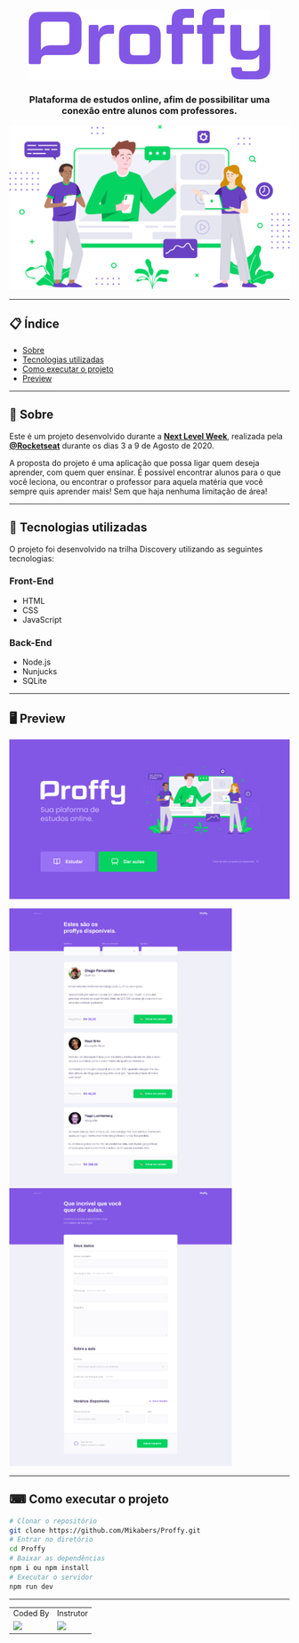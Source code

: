 <div align="center">

![Proffy](public/images/docs/img/Proffy.png)

### Plataforma de estudos online, afim de possibilitar uma conexão entre alunos com professores.

![](public/images/landing.svg)

</div>

---


## 📋 Índice

- [Sobre](#-Sobre)
- [Tecnologias utilizadas](#-Tecnologias-utilizadas)
- [Como executar o projeto](#-Como-executar-o-projeto)
- [Preview](#-Preview)
---

## 📖 Sobre 

Este é um projeto desenvolvido durante a **[Next Level Week](https://nextlevelweek.com/)**, realizada pela **[@Rocketseat](https://github.com/Rocketseat)** durante os dias 3 a 9 de Agosto de 2020.


A proposta do projeto é uma aplicação que possa ligar quem deseja aprender, com quem quer ensinar. É possível encontrar alunos para o que você leciona, ou encontrar o professor para aquela matéria que você sempre quis aprender mais! Sem que haja nenhuma limitação de área!

--- 

## 🚀 Tecnologias utilizadas

O projeto foi desenvolvido na trilha Discovery utilizando as seguintes tecnologias:

### Front-End

- HTML
- CSS
- JavaScript

### Back-End

- Node.js 
- Nunjucks 
- SQLite 

--- 
## 🖥 Preview 

<img src="./public/images/docs/img/Home.jpg" width="800" />

<img src="./public/images/docs/img/Listagem.jpg" width="400" height="500" /> <img src="./public/images/docs/img/Formulario.jpg" width="400" height="500" >

---

## ⌨ Como executar o projeto

```bash
# Clonar o repositório
git clone https://github.com/Mikabers/Proffy.git
# Entrar no diretório
cd Proffy
# Baixar as dependências
npm i ou npm install
# Executar o servidor
npm run dev
```

---

<div align="center">

<table>
  <tr>
    <td>Coded By</td><td>Instrutor</td>
  </tr>
  <tr>
    <td>
      <a href="https://github.com/Mikabers">
        <img src="https://avatars1.githubusercontent.com/u/43863682?s=460&u=8d5d89501cebe16ce249f095c7dc039d722a4a55&v=4" width="100" />
      </a>
    </td>
    <td>
      <a href="https://github.com/MaykBrito">
        <img src="https://avatars2.githubusercontent.com/u/6643122?s=460&u=1e9e1f04b76fb5374e6a041f5e41dce83f3b5d92&v=4" width="100" />
      </a>
    </td>
  </tr>
</table>

</div>


